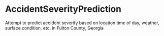 # AccidentSeverityPrediction
Attempt to predict accident severity based on location time of day, weather, surface condition, etc. in Fulton County, Georgia
